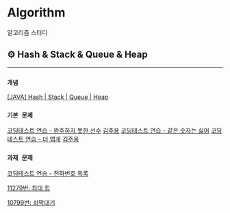 # Algorithm
알고리즘 스터디 

## ⚙️ Hash & Stack & Queue & Heap
---
### `개념`

[[JAVA] Hash | Stack | Queue | Heap](https://www.notion.so/JAVA-Hash-Stack-Queue-Heap-3397afceff3942418f5f2b2bba5e9a49)

### `기본 문제`

[코딩테스트 연습 - 완주하지 못한 선수](https://school.programmers.co.kr/learn/courses/30/lessons/42576)
[김주용](https://github.com/Algorithm-Study-Java-SSAFY/Algorithm/blob/main/%EA%B9%80%EC%A3%BC%EC%9A%A9/%ED%95%B4%EC%8B%9C/%EC%99%84%EC%A3%BC%ED%95%98%EC%A7%80%EB%AA%BB%ED%95%9C%EC%84%A0%EC%88%98.java)
[코딩테스트 연습 - 같은 숫자는 싫어](https://github.com/Algorithm-Study-Java-SSAFY/Algorithm/blob/main/%EA%B9%80%EC%A3%BC%EC%9A%A9/%EC%8A%A4%ED%83%9D/%EA%B0%99%EC%9D%80%EC%88%AB%EC%9E%90%EB%8A%94%EC%8B%AB%EC%96%B4.java)
[코딩테스트 연습 - 더 맵게](https://school.programmers.co.kr/learn/courses/30/lessons/42626)
[김주용](https://github.com/Algorithm-Study-Java-SSAFY/Algorithm/blob/main/%EA%B9%80%EC%A3%BC%EC%9A%A9/%ED%9E%99/%EB%8D%94%EB%A7%B5%EA%B2%8C.java)

### `과제 문제`

[코딩테스트 연습 - 전화번호 목록](https://school.programmers.co.kr/learn/courses/30/lessons/42577)

[11279번: 최대 힙](https://www.acmicpc.net/problem/11279)

[10799번: 쇠막대기](https://www.acmicpc.net/problem/10799)
